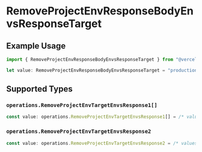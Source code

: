 # RemoveProjectEnvResponseBodyEnvsResponseTarget

## Example Usage

```typescript
import { RemoveProjectEnvResponseBodyEnvsResponseTarget } from "@vercel/sdk/models/operations/removeprojectenv.js";

let value: RemoveProjectEnvResponseBodyEnvsResponseTarget = "production";
```

## Supported Types

### `operations.RemoveProjectEnvTargetEnvsResponse1[]`

```typescript
const value: operations.RemoveProjectEnvTargetEnvsResponse1[] = /* values here */
```

### `operations.RemoveProjectEnvTargetEnvsResponse2`

```typescript
const value: operations.RemoveProjectEnvTargetEnvsResponse2 = /* values here */
```

